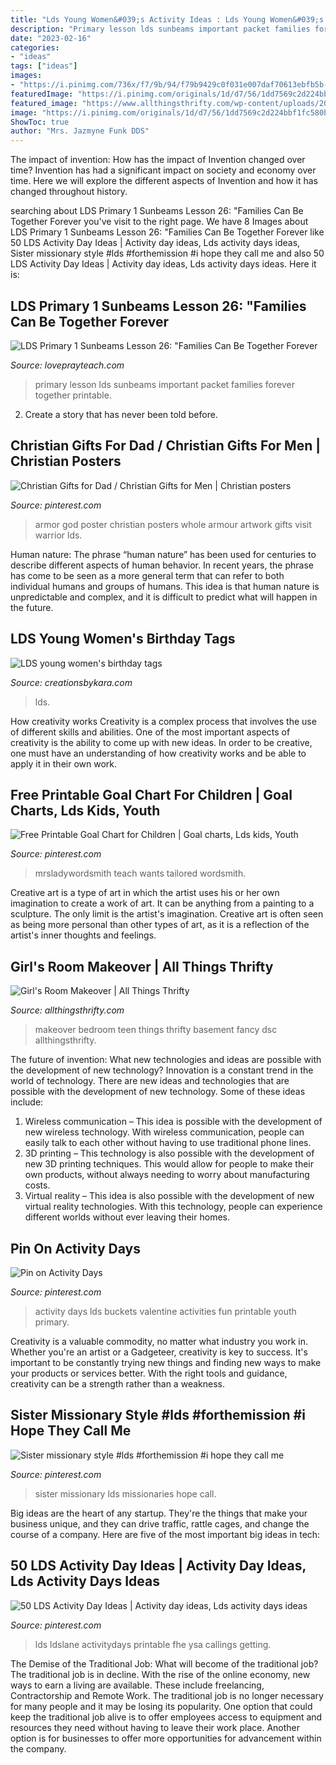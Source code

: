 ```yaml
---
title: "Lds Young Women&#039;s Activity Ideas : Lds Young Women&#039;s Birthday Tags"
description: "Primary lesson lds sunbeams important packet families forever together printable"
date: "2023-02-16"
categories:
- "ideas"
tags: ["ideas"]
images:
- "https://i.pinimg.com/736x/f7/9b/94/f79b9429c0f031e007daf70613ebfb5b--missionary-pictures-sister-missionaries.jpg"
featuredImage: "https://i.pinimg.com/originals/1d/d7/56/1dd7569c2d224bbf1fc580b65fc435bc.png"
featured_image: "https://www.allthingsthrifty.com/wp-content/uploads/2017/02/DSC_0023.jpg"
image: "https://i.pinimg.com/originals/1d/d7/56/1dd7569c2d224bbf1fc580b65fc435bc.png"
ShowToc: true
author: "Mrs. Jazmyne Funk DDS"
---
```



The impact of invention: How has the impact of Invention changed over time?
Invention has had a significant impact on society and economy over time. Here we will explore the different aspects of Invention and how it has changed throughout history.

	

		
searching about LDS Primary 1 Sunbeams Lesson 26: &quot;Families Can Be Together Forever you've visit to the right page. We have 8 Images about LDS Primary 1 Sunbeams Lesson 26: &quot;Families Can Be Together Forever like 50 LDS Activity Day Ideas | Activity day ideas, Lds activity days ideas, Sister missionary style #lds #forthemission #i hope they call me and also 50 LDS Activity Day Ideas | Activity day ideas, Lds activity days ideas. Here it is:
		
    
## LDS Primary 1 Sunbeams Lesson 26: &quot;Families Can Be Together Forever

<img loading=lazy src="https://s3-us-west-2.amazonaws.com/lpt-primary/Sunbeams/Ch26/Sunbeams-Ch26-Collage-05.png" onerror="this.onerror=null;this.src='https://tse4.mm.bing.net/th?id=OIP.1BGq5B-Bm-Pn7s0DdvGvzgHaLH&amp;pid=15.1';" alt="LDS Primary 1 Sunbeams Lesson 26: &quot;Families Can Be Together Forever">

_Source: loveprayteach.com_

>primary lesson lds sunbeams important packet families forever together printable. 

	

2. Create a story that has never been told before.

    
## Christian Gifts For Dad / Christian Gifts For Men | Christian Posters

<img loading=lazy src="https://i.pinimg.com/originals/36/18/c1/3618c167c210a75bd0b63bca2e224576.jpg" onerror="this.onerror=null;this.src='https://tse2.mm.bing.net/th?id=OIP.Xc4hY3RS3HVBoQWV8xLy1wHaLl&amp;pid=15.1';" alt="Christian Gifts for Dad / Christian Gifts for Men | Christian posters">

_Source: pinterest.com_

>armor god poster christian posters whole armour artwork gifts visit warrior lds. 

	

Human nature:
The phrase “human nature” has been used for centuries to describe different aspects of human behavior. In recent years, the phrase has come to be seen as a more general term that can refer to both individual humans and groups of humans. This idea is that human nature is unpredictable and complex, and it is difficult to predict what will happen in the future.

    
## LDS Young Women&#039;s Birthday Tags

<img loading=lazy src="https://www.creationsbykara.com/wp-content/uploads/2012/06/LDS-Young-Womens-Birthday-Tags.jpg" onerror="this.onerror=null;this.src='https://tse4.mm.bing.net/th?id=OIP.XE7je6vqpeyQ-jNoG-g4CwHaMo&amp;pid=15.1';" alt="LDS young women&#039;s birthday tags">

_Source: creationsbykara.com_

>lds. 

	

How creativity works
Creativity is a complex process that involves the use of different skills and abilities. One of the most important aspects of creativity is the ability to come up with new ideas. In order to be creative, one must have an understanding of how creativity works and be able to apply it in their own work.

    
## Free Printable Goal Chart For Children | Goal Charts, Lds Kids, Youth

<img loading=lazy src="https://i.pinimg.com/originals/61/1a/7c/611a7c1d90817494659b35ff4afa6101.jpg" onerror="this.onerror=null;this.src='https://tse2.mm.bing.net/th?id=OIP.0ZdpBxuS7os-k_7_TINJLgHaLG&amp;pid=15.1';" alt="Free Printable Goal Chart for Children | Goal charts, Lds kids, Youth">

_Source: pinterest.com_

>mrsladywordsmith teach wants tailored wordsmith. 

	

Creative art is a type of art in which the artist uses his or her own imagination to create a work of art. It can be anything from a painting to a sculpture. The only limit is the artist's imagination. Creative art is often seen as being more personal than other types of art, as it is a reflection of the artist's inner thoughts and feelings.

    
## Girl&#039;s Room Makeover | All Things Thrifty

<img loading=lazy src="https://www.allthingsthrifty.com/wp-content/uploads/2017/02/DSC_0023.jpg" onerror="this.onerror=null;this.src='https://tse3.mm.bing.net/th?id=OIP.fNquPXoJP1mqDNLxUECb1AHaLJ&amp;pid=15.1';" alt="Girl&#039;s Room Makeover | All Things Thrifty">

_Source: allthingsthrifty.com_

>makeover bedroom teen things thrifty basement fancy dsc allthingsthrifty. 

	

The future of invention: What new technologies and ideas are possible with the development of new technology?
Innovation is a constant trend in the world of technology. There are new ideas and technologies that are possible with the development of new technology. Some of these ideas include: 
1) Wireless communication – This idea is possible with the development of new wireless technology. With wireless communication, people can easily talk to each other without having to use traditional phone lines. 
2) 3D printing – This technology is also possible with the development of new 3D printing techniques. This would allow for people to make their own products, without always needing to worry about manufacturing costs. 
3) Virtual reality – This idea is also possible with the development of new virtual reality technologies. With this technology, people can experience different worlds without ever leaving their homes.

    
## Pin On Activity Days

<img loading=lazy src="https://i.pinimg.com/originals/1d/d7/56/1dd7569c2d224bbf1fc580b65fc435bc.png" onerror="this.onerror=null;this.src='https://tse1.mm.bing.net/th?id=OIP.K_AbfxhQ18Sdwmx66_eD-AHaJ4&amp;pid=15.1';" alt="Pin on Activity Days">

_Source: pinterest.com_

>activity days lds buckets valentine activities fun printable youth primary. 

	

Creativity is a valuable commodity, no matter what industry you work in. Whether you're an artist or a Gadgeteer, creativity is key to success. It's important to be constantly trying new things and finding new ways to make your products or services better. With the right tools and guidance, creativity can be a strength rather than a weakness.

    
## Sister Missionary Style #lds #forthemission #i Hope They Call Me

<img loading=lazy src="https://i.pinimg.com/736x/f7/9b/94/f79b9429c0f031e007daf70613ebfb5b--missionary-pictures-sister-missionaries.jpg" onerror="this.onerror=null;this.src='https://tse3.mm.bing.net/th?id=OIP.7E-C2j7XXEbshqGYU8DJmAHaQ1&amp;pid=15.1';" alt="Sister missionary style #lds #forthemission #i hope they call me">

_Source: pinterest.com_

>sister missionary lds missionaries hope call. 

	

Big ideas are the heart of any startup. They're the things that make your business unique, and they can drive traffic, rattle cages, and change the course of a company. Here are five of the most important big ideas in tech: 

    
## 50 LDS Activity Day Ideas | Activity Day Ideas, Lds Activity Days Ideas

<img loading=lazy src="https://i.pinimg.com/736x/f6/16/0f/f6160fb41323dd24ddc882a38bed191b.jpg" onerror="this.onerror=null;this.src='https://tse1.mm.bing.net/th?id=OIP.8uwCIO9Ozu1_zUaJ9e-JnAHaHa&amp;pid=15.1';" alt="50 LDS Activity Day Ideas | Activity day ideas, Lds activity days ideas">

_Source: pinterest.com_

>lds ldslane activitydays printable fhe ysa callings getting. 

	

The Demise of the Traditional Job: What will become of the traditional job?
The traditional job is in decline. With the rise of the online economy, new ways to earn a living are available. These include freelancing, Contractorship and Remote Work. The traditional job is no longer necessary for many people and it may be losing its popularity. One option that could keep the traditional job alive is to offer employees access to equipment and resources they need without having to leave their work place. Another option is for businesses to offer more opportunities for advancement within the company.

